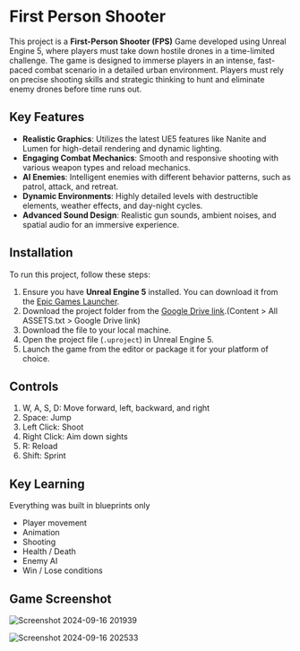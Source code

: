 # First Person Shooter

This project is a **First-Person Shooter (FPS)** Game developed using Unreal Engine 5, where players must take down hostile drones in a time-limited challenge. The game is designed to immerse players in an intense, fast-paced combat scenario in a detailed urban environment. Players must rely on precise shooting skills and strategic thinking to hunt and eliminate enemy drones before time runs out.

## Key Features

- **Realistic Graphics**: Utilizes the latest UE5 features like Nanite and Lumen for high-detail rendering and dynamic lighting.
- **Engaging Combat Mechanics**: Smooth and responsive shooting with various weapon types and reload mechanics.
- **AI Enemies**: Intelligent enemies with different behavior patterns, such as patrol, attack, and retreat.
- **Dynamic Environments**: Highly detailed levels with destructible elements, weather effects, and day-night cycles.
- **Advanced Sound Design**: Realistic gun sounds, ambient noises, and spatial audio for an immersive experience.

## Installation

To run this project, follow these steps:

1. Ensure you have **Unreal Engine 5** installed. You can download it from the [Epic Games Launcher](https://www.unrealengine.com/en-US/download).
2. Download the project folder from the [Google Drive link](https://drive.google.com/drive/folders/1QdJIcbW3hFL_L9D67USe9xSeKArmMHEz?usp=drive_link).(Content > All ASSETS.txt > Google Drive link)
3. Download the file to your local machine.
4. Open the project file (`.uproject`) in Unreal Engine 5.
5. Launch the game from the editor or package it for your platform of choice.

## Controls 

1. W, A, S, D: Move forward, left, backward, and right 
2. Space: Jump
3. Left Click: Shoot
4. Right Click: Aim down sights
5. R: Reload
6. Shift: Sprint

## Key Learning

Everything was built in blueprints only
- Player movement
- Animation
- Shooting
- Health / Death
- Enemy AI
- Win / Lose conditions

## Game Screenshot

![Screenshot 2024-09-16 201939](https://github.com/user-attachments/assets/e83e4198-654a-4297-ba99-2723d9e49e54)

![Screenshot 2024-09-16 202533](https://github.com/user-attachments/assets/f6c2692c-b569-4cb4-9e07-537f1c7a5af9)

